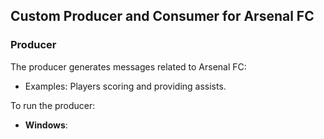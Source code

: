## Custom Producer and Consumer for Arsenal FC

### Producer
The producer generates messages related to Arsenal FC:
- Examples: Players scoring and providing assists. 

To run the producer:
- **Windows**:

